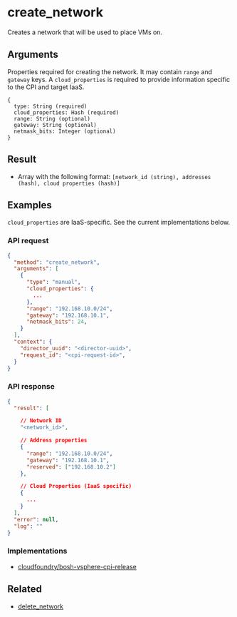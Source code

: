 # create_network

Creates a network that will be used to place VMs on.

## Arguments

Properties required for creating the network. It may contain `range` and `gateway` keys. A `cloud_properties` is required to provide information specific to the CPI and target IaaS. 

```
{
  type: String (required)
  cloud_properties: Hash (required)
  range: String (optional)
  gateway: String (optional)
  netmask_bits: Integer (optional)
}
```

## Result

* Array with the following format: `[network_id (string), addresses (hash), cloud properties (hash)]`


## Examples

`cloud_properties` are IaaS-specific. See the current implementations below.

### API request

```json
{
  "method": "create_network",
  "arguments": [
    {
      "type": "manual",
      "cloud_properties": {
        ...
      },
      "range": "192.168.10.0/24",
      "gateway": "192.168.10.1",
      "netmask_bits": 24,
    }
  ],
  "context": {
    "director_uuid": "<director-uuid>",
    "request_id": "<cpi-request-id>",
  }
}
```

### API response

```json
{
  "result": [

    // Network ID
    "<network_id>",

    // Address properties
    {
      "range": "192.168.10.0/24",
      "gateway": "192.168.10.1",
      "reserved": ["192.168.10.2"]
    },

    // Cloud Properties (IaaS specific)
    {
      ...
    }
  ],
  "error": null,
  "log": ""
}
```


### Implementations

 * [cloudfoundry/bosh-vsphere-cpi-release](https://github.com/cloudfoundry/bosh-vsphere-cpi-release/blob/master/src/vsphere_cpi/lib/cloud/vsphere/cloud.rb#L720-L725)


## Related

 * [delete_network](delete-network.md)
